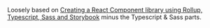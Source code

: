 Loosely based on [Creating a React Component library using Rollup, Typescript, Sass and Storybook](https://blog.harveydelaney.com/creating-your-own-react-component-library/) minus the Typescript & Sass parts.
